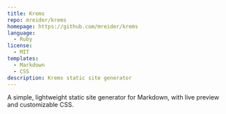```yaml
---
title: Krems
repo: mreider/krems
homepage: https://github.com/mreider/krems
language:
  - Ruby
license:
  - MIT
templates:
  - Markdown
  - CSS
description: Krems static site generator
---
```


A simple, lightweight static site generator for Markdown, with live preview and customizable CSS.
